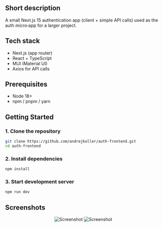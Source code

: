 ## Short description

A small Next.js 15 authentication app (client + simple API calls) used as the auth micro‑app for a larger project.

## Tech stack
- Next.js (app router)
- React + TypeScript
- MUI (Material UI)
- Axios for API calls

## Prerequisites
- Node 18+
- npm / pnpm / yarn

## Getting Started

### 1. Clone the repository

```bash
git clone https://github.com/andrejkoller/auth-frontend.git
cd auth-frontend
```
### 2. Install dependencies

```bash
npm install
```
### 3. Start development server

```bash
npm run dev
```
## Screenshots

<div align="center">
<img alt="Screenshot" src="https://github.com/user-attachments/assets/b8971f44-000e-437a-bf32-dcbb98254c0d" />
<img alt="Screenshot" src="https://github.com/user-attachments/assets/bfcd2f2c-2c65-4c73-9aec-c6ced49a2bf1" />
</div>
